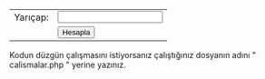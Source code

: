 
<form id="form1" name="form1" method="post" action="calismalar.php">
        <table width="212" border="0">
            <tr>
                <td width="61">Yarıçap:</td>
                <td width="141"><input type="text" name="yaricap" id="yaricap" /></td>
            </tr>
            <tr>
                <td> </td>
                <td><input type="submit" name="button" id="button" value="Hesapla" onclick="alert('Hesaplandı!')" /></td>
            </tr>
        </table>
    </form>
    <?
    define("pi",3); //pi değeri sabit bir değer olduğu için define ile tanımladık
    $yaricap = $_POST['yaricap'];
    $alan = ($yaricap*$yaricap)*pi; // alan formülünü tanımladık
    $cevre = 2*pi*$yaricap; //çevre formülünü tanımladık
    echo "Alan: ".$alan."Çevre: ".$cevre;
    ?>

Kodun düzgün çalışmasını istiyorsanız çalıştığınız dosyanın adını " calismalar.php " yerine yazınız.